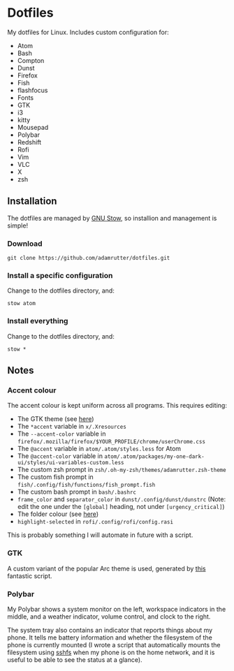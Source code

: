 # Dotfiles

My dotfiles for Linux. Includes custom configuration for:

* Atom
* Bash
* Compton
* Dunst
* Firefox
* Fish
* flashfocus
* Fonts
* GTK
* i3
* kitty
* Mousepad
* Polybar
* Redshift
* Rofi
* Vim
* VLC
* X
* zsh

## Installation

The dotfiles are managed by [GNU Stow](https://www.gnu.org/software/stow/), so installion and management is simple!

### Download

`git clone https://github.com/adamrutter/dotfiles.git`

### Install a specific configuration

Change to the dotfiles directory, and:

`stow atom`

### Install everything

Change to the dotfiles directory, and:

`stow *`

## Notes

### Accent colour

The accent colour is kept uniform across all programs. This requires editing:

* The GTK theme (see [here](#gtk))
* The `*accent` variable in `x/.Xresources`
* The `--accent-color` variable in `firefox/.mozilla/firefox/$YOUR_PROFILE/chrome/userChrome.css`
* The `@accent` variable in `atom/.atom/styles.less` for Atom
* The `@accent-color` variable in `atom/.atom/packages/my-one-dark-ui/styles/ui-variables-custom.less`
* The custom zsh prompt in `zsh/.oh-my-zsh/themes/adamrutter.zsh-theme`
* The custom fish prompt in `fish/.config/fish/functions/fish_prompt.fish`
* The custom bash prompt in `bash/.bashrc`
* `frame_color` and `separator_color` in `dunst/.config/dunst/dunstrc` (Note: edit the one under the `[global]` heading, not under `[urgency_critical]`)
* The folder colour (see [here](https://github.com/PapirusDevelopmentTeam/papirus-folders))
* `highlight-selected` in `rofi/.config/rofi/config.rasi`

This is probably something I will automate in future with a script.

### GTK

A custom variant of the popular Arc theme is used, generated by [this](https://github.com/erikdubois/Arc-Theme-Colora) fantastic script.

### Polybar

My Polybar shows a system monitor on the left, workspace indicators in the middle, and a weather indicator, volume control, and clock to the right.

The system tray also contains an indicator that reports things about my phone. It tells me battery information and whether the filesystem of the phone is currently mounted (I wrote a script that automatically mounts the filesystem using [sshfs](https://github.com/libfuse/sshfs) when my phone is on the home network, and it is useful to be able to see the status at a glance).
